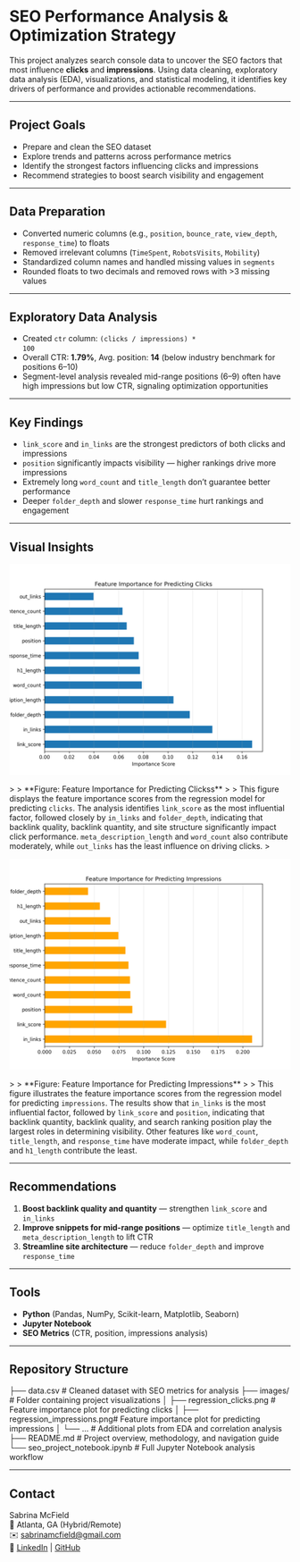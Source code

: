 # SEO Performance Analysis & Optimization Strategy

This project analyzes search console data to uncover the SEO factors that most influence **clicks** and **impressions**. Using data cleaning, exploratory data analysis (EDA), visualizations, and statistical modeling, it identifies key drivers of performance and provides actionable recommendations.

---

## Project Goals
- Prepare and clean the SEO dataset
- Explore trends and patterns across performance metrics
- Identify the strongest factors influencing clicks and impressions
- Recommend strategies to boost search visibility and engagement

---

## Data Preparation
- Converted numeric columns (e.g., <code>position</code>, <code>bounce_rate</code>, <code>view_depth</code>, <code>response_time</code>) to floats  
- Removed irrelevant columns (<code>TimeSpent</code>, <code>RobotsVisits</code>, <code>Mobility</code>)  
- Standardized column names and handled missing values in <code>segments</code>  
- Rounded floats to two decimals and removed rows with >3 missing values  

---

## Exploratory Data Analysis
- Created <code>ctr</code> column: <code>(clicks / impressions) * 100</code>  
- Overall CTR: **1.79%**, Avg. position: **14** (below industry benchmark for positions 6–10)  
- Segment-level analysis revealed mid-range positions (6–9) often have high impressions but low CTR, signaling optimization opportunities  

---

## Key Findings
- <code>link_score</code> and <code>in_links</code> are the strongest predictors of both clicks and impressions  
- <code>position</code> significantly impacts visibility — higher rankings drive more impressions  
- Extremely long <code>word_count</code> and <code>title_length</code> don’t guarantee better performance  
- Deeper <code>folder_depth</code> and slower <code>response_time</code> hurt rankings and engagement  

---

##  Visual Insights

<p align="center">
  <img src="images/regression_clicks.png" width="600" alt="Feature Importance for Predicting Clicks"/>
</p>
>
> **Figure: Feature Importance for Predicting Clickss**
> 
> This figure displays the feature importance scores from the regression model for predicting <code>clicks</code>. The analysis identifies <code>link_score</code> as the most influential factor, followed closely by <code>in_links</code> and <code>folder_depth</code>, indicating that backlink quality, backlink quantity, and site structure significantly impact click performance. <code>meta_description_length</code> and <code>word_count</code> also contribute moderately, while <code>out_links</code> has the least influence on driving clicks.
> 
<p align="center">
  <img src="images/regression_impressions.png" width="600" alt="Feature Importance for Predicting Impressions"/>
</p>
>
> **Figure: Feature Importance for Predicting Impressions**
> 
> This figure illustrates the feature importance scores from the regression model for predicting <code>impressions</code>. The results show that <code>in_links</code> is the most influential factor, followed by <code>link_score</code> and <code>position</code>, indicating that backlink quantity, backlink quality, and search ranking position play the largest roles in determining visibility. Other features like <code>word_count</code>, <code>title_length</code>, and <code>response_time</code> have moderate impact, while <code>folder_depth</code> and <code>h1_length</code> contribute the least.

---

## Recommendations
1. **Boost backlink quality and quantity** — strengthen <code>link_score</code> and <code>in_links</code>  
2. **Improve snippets for mid-range positions** — optimize <code>title_length</code> and <code>meta_description_length</code> to lift CTR  
3. **Streamline site architecture** — reduce <code>folder_depth</code> and improve <code>response_time</code>  

---

## Tools
- **Python** (Pandas, NumPy, Scikit-learn, Matplotlib, Seaborn)  
- **Jupyter Notebook**  
- **SEO Metrics** (CTR, position, impressions analysis)  

---

## Repository Structure
├── data.csv # Cleaned dataset with SEO metrics for analysis
├── images/ # Folder containing project visualizations
│ ├── regression_clicks.png # Feature importance plot for predicting clicks
│ ├── regression_impressions.png# Feature importance plot for predicting impressions
│ └── ... # Additional plots from EDA and correlation analysis
├── README.md # Project overview, methodology, and navigation guide
└── seo_project_notebook.ipynb # Full Jupyter Notebook analysis workflow

---

##  Contact  
Sabrina McField  
📍 Atlanta, GA (Hybrid/Remote)  
✉️ sabrinamcfield@gmail.com  
🔗 [LinkedIn](https://www.linkedin.com/in/sabrinamcfield) | [GitHub](https://github.com/SabrinaMcField)



